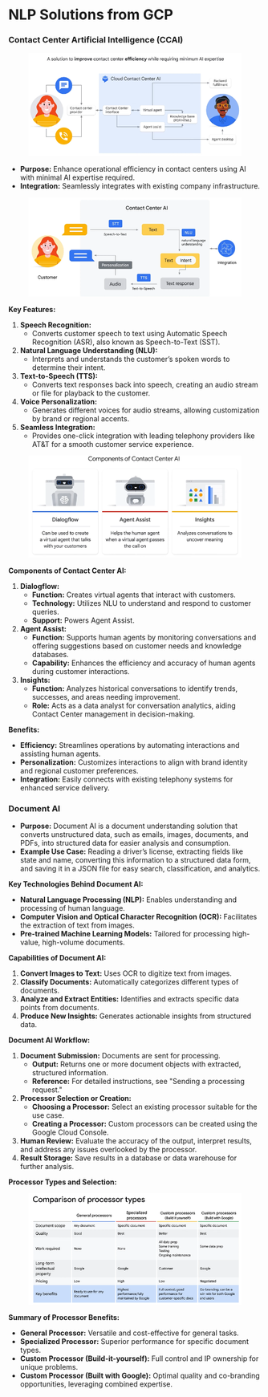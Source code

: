 # NLP Solutions from GCP

### Contact Center Artificial Intelligence (CCAI)

<figure><img src="../.gitbook/assets/image (4) (1) (1) (1) (1) (1) (1) (1).png" alt=""><figcaption></figcaption></figure>

* **Purpose:** Enhance operational efficiency in contact centers using AI with minimal AI expertise required.
* **Integration:** Seamlessly integrates with existing company infrastructure.

<figure><img src="../.gitbook/assets/image (5) (1) (1) (1) (1) (1) (1).png" alt=""><figcaption></figcaption></figure>

**Key Features:**

1. **Speech Recognition:**
   * Converts customer speech to text using Automatic Speech Recognition (ASR), also known as Speech-to-Text (SST).
2. **Natural Language Understanding (NLU):**
   * Interprets and understands the customer’s spoken words to determine their intent.
3. **Text-to-Speech (TTS):**
   * Converts text responses back into speech, creating an audio stream or file for playback to the customer.
4. **Voice Personalization:**
   * Generates different voices for audio streams, allowing customization by brand or regional accents.
5. **Seamless Integration:**
   * Provides one-click integration with leading telephony providers like AT\&T for a smooth customer service experience.

<figure><img src="../.gitbook/assets/image (6) (1) (1) (1) (1) (1) (1).png" alt=""><figcaption></figcaption></figure>

**Components of Contact Center AI:**

1. **Dialogflow:**
   * **Function:** Creates virtual agents that interact with customers.
   * **Technology:** Utilizes NLU to understand and respond to customer queries.
   * **Support:** Powers Agent Assist.
2. **Agent Assist:**
   * **Function:** Supports human agents by monitoring conversations and offering suggestions based on customer needs and knowledge databases.
   * **Capability:** Enhances the efficiency and accuracy of human agents during customer interactions.
3. **Insights:**
   * **Function:** Analyzes historical conversations to identify trends, successes, and areas needing improvement.
   * **Role:** Acts as a data analyst for conversation analytics, aiding Contact Center management in decision-making.

**Benefits:**

* **Efficiency:** Streamlines operations by automating interactions and assisting human agents.
* **Personalization:** Customizes interactions to align with brand identity and regional customer preferences.
* **Integration:** Easily connects with existing telephony systems for enhanced service delivery.

### Document AI

* **Purpose:** Document AI is a document understanding solution that converts unstructured data, such as emails, images, documents, and PDFs, into structured data for easier analysis and consumption.
* **Example Use Case:** Reading a driver’s license, extracting fields like state and name, converting this information to a structured data form, and saving it in a JSON file for easy search, classification, and analytics.

**Key Technologies Behind Document AI:**

* **Natural Language Processing (NLP):** Enables understanding and processing of human language.
* **Computer Vision and Optical Character Recognition (OCR):** Facilitates the extraction of text from images.
* **Pre-trained Machine Learning Models:** Tailored for processing high-value, high-volume documents.

**Capabilities of Document AI:**

1. **Convert Images to Text:** Uses OCR to digitize text from images.
2. **Classify Documents:** Automatically categorizes different types of documents.
3. **Analyze and Extract Entities:** Identifies and extracts specific data points from documents.
4. **Produce New Insights:** Generates actionable insights from structured data.

**Document AI Workflow:**

1. **Document Submission:** Documents are sent for processing.
   * **Output:** Returns one or more document objects with extracted, structured information.
   * **Reference:** For detailed instructions, see "Sending a processing request."
2. **Processor Selection or Creation:**
   * **Choosing a Processor:** Select an existing processor suitable for the use case.
   * **Creating a Processor:** Custom processors can be created using the Google Cloud Console.
3. **Human Review:** Evaluate the accuracy of the output, interpret results, and address any issues overlooked by the processor.
4. **Result Storage:** Save results in a database or data warehouse for further analysis.

**Processor Types and Selection:**

<figure><img src="../.gitbook/assets/image (7) (1) (1) (1) (1) (1) (1).png" alt=""><figcaption></figcaption></figure>

**Summary of Processor Benefits:**

* **General Processor:** Versatile and cost-effective for general tasks.
* **Specialized Processor:** Superior performance for specific document types.
* **Custom Processor (Build-it-yourself):** Full control and IP ownership for unique problems.
* **Custom Processor (Built with Google):** Optimal quality and co-branding opportunities, leveraging combined expertise.

